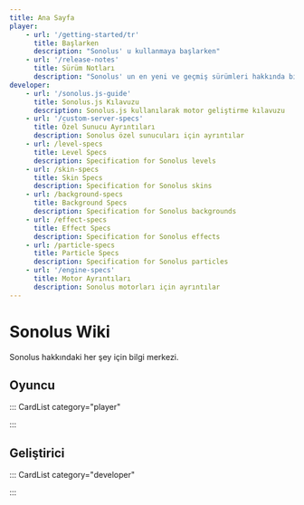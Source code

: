 ```yaml
---
title: Ana Sayfa
player:
    - url: '/getting-started/tr'
      title: Başlarken
      description: "Sonolus' u kullanmaya başlarken"
    - url: '/release-notes'
      title: Sürüm Notları
      description: "Sonolus' un en yeni ve geçmiş sürümleri hakkında bilgiler"
developer:
    - url: '/sonolus.js-guide'
      title: Sonolus.js Kılavuzu
      description: Sonolus.js kullanılarak motor geliştirme kılavuzu
    - url: '/custom-server-specs'
      title: Özel Sunucu Ayrıntıları
      description: Sonolus özel sunucuları için ayrıntılar
    - url: /level-specs
      title: Level Specs
      description: Specification for Sonolus levels
    - url: /skin-specs
      title: Skin Specs
      description: Specification for Sonolus skins
    - url: /background-specs
      title: Background Specs
      description: Specification for Sonolus backgrounds
    - url: /effect-specs
      title: Effect Specs
      description: Specification for Sonolus effects
    - url: /particle-specs
      title: Particle Specs
      description: Specification for Sonolus particles
    - url: '/engine-specs'
      title: Motor Ayrıntıları
      description: Sonolus motorları için ayrıntılar
---
```


# Sonolus Wiki

Sonolus hakkındaki her şey için bilgi merkezi.

## Oyuncu

::: CardList category="player"

:::

## Geliştirici

::: CardList category="developer"

:::
